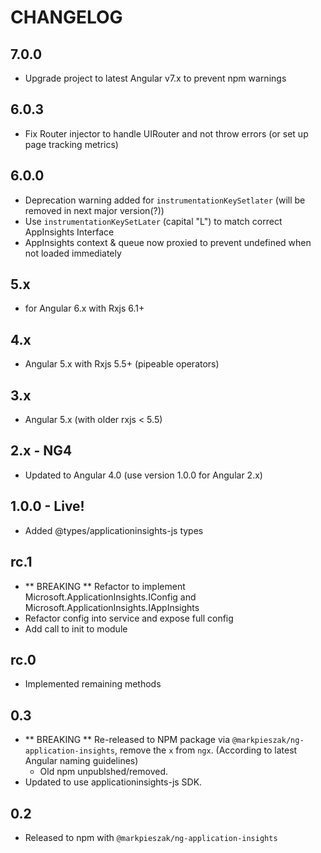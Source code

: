 # CHANGELOG

## 7.0.0
- Upgrade project to latest Angular v7.x to prevent npm warnings

## 6.0.3
- Fix Router injector to handle UIRouter and not throw errors (or set up page tracking metrics) 

## 6.0.0
- Deprecation warning added for `instrumentationKeySetlater` (will be removed in next major version(?))
- Use `instrumentationKeySetLater` (capital "L") to match correct AppInsights Interface
- AppInsights context & queue now proxied to prevent undefined when not loaded immediately

## 5.x
- for Angular 6.x with Rxjs 6.1+

## 4.x
- Angular 5.x with Rxjs 5.5+ (pipeable operators)

## 3.x
- Angular 5.x (with older rxjs < 5.5)

## 2.x - NG4
- Updated to Angular 4.0 (use version 1.0.0 for Angular 2.x)

## 1.0.0 - Live!
- Added @types/applicationinsights-js types

## rc.1

- ** BREAKING ** Refactor to implement Microsoft.ApplicationInsights.IConfig and Microsoft.ApplicationInsights.IAppInsights
- Refactor config into service and expose full config
- Add call to init to module

## rc.0

- Implemented remaining methods


## 0.3

- ** BREAKING ** Re-released to NPM package via `@markpieszak/ng-application-insights`, remove the `x` from `ngx`. (According to latest Angular naming guidelines)
  - Old npm unpublshed/removed. 
- Updated to use applicationinsights-js SDK.

## 0.2

- Released to npm with `@markpieszak/ng-application-insights` 